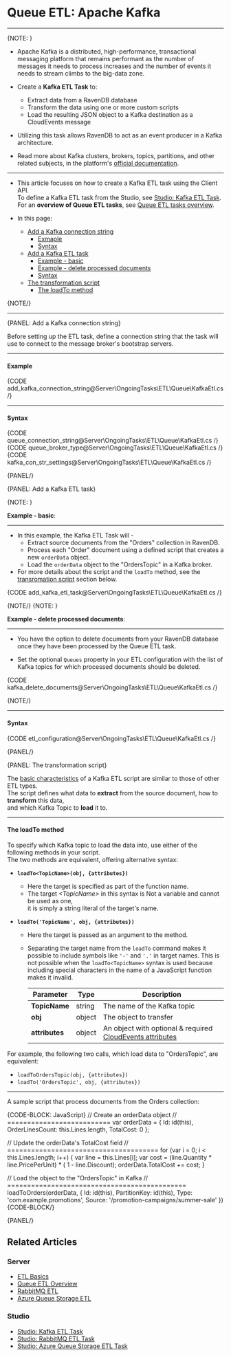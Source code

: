﻿# Queue ETL: Apache Kafka
---

{NOTE: }

* Apache Kafka is a distributed, high-performance, transactional messaging platform that remains performant 
  as the number of messages it needs to process increases and the number of events it needs to stream climbs to the big-data zone.  

* Create a **Kafka ETL Task** to:
  * Extract data from a RavenDB database
  * Transform the data using one or more custom scripts
  * Load the resulting JSON object to a Kafka destination as a CloudEvents message  

* Utilizing this task allows RavenDB to act as an event producer in a Kafka architecture.

* Read more about Kafka clusters, brokers, topics, partitions, and other related subjects,
  in the platform's [official documentation](https://kafka.apache.org/documentation/#gettingStarted).

---

* This article focuses on how to create a Kafka ETL task using the Client API.  
  To define a Kafka ETL task from the Studio, see [Studio: Kafka ETL Task](../../../../studio/database/tasks/ongoing-tasks/kafka-etl-task).  
  For an **overview of Queue ETL tasks**, see [Queue ETL tasks overview](../../../../server/ongoing-tasks/etl/queue-etl/overview).  

* In this page:
    * [Add a Kafka connection string](../../../../server/ongoing-tasks/etl/queue-etl/kafka#add-a-kafka-connection-string)
        * [Exmaple](../../../../server/ongoing-tasks/etl/queue-etl/kafka#example)
        * [Syntax](../../../../server/ongoing-tasks/etl/queue-etl/kafka#syntax)
    * [Add a Kafka ETL task](../../../../server/ongoing-tasks/etl/queue-etl/kafka#add-a-kafka-etl-task)
        * [Example - basic](../../../../server/ongoing-tasks/etl/queue-etl/kafka#example-basic)
        * [Example - delete processed documents](../../../../server/ongoing-tasks/etl/queue-etl/kafka#delete-processed-documents)
        * [Syntax](../../../../server/ongoing-tasks/etl/queue-etl/kafka#syntax-1)
    * [The transformation script](../../../../server/ongoing-tasks/etl/queue-etl/kafka#the-transformation-script)
        * [The loadTo method](../../../../server/ongoing-tasks/etl/queue-etl/kafka#the-loadto-method)

{NOTE/}

---

{PANEL: Add a Kafka connection string}

Before setting up the ETL task, define a connection string that the task will use to connect to the message broker's bootstrap servers.

---

#### Example

{CODE add_kafka_connection_string@Server\OngoingTasks\ETL\Queue\KafkaEtl.cs /}

---

#### Syntax

{CODE queue_connection_string@Server\OngoingTasks\ETL\Queue\KafkaEtl.cs /}
{CODE queue_broker_type@Server\OngoingTasks\ETL\Queue\KafkaEtl.cs /}
{CODE kafka_con_str_settings@Server\OngoingTasks\ETL\Queue\KafkaEtl.cs /}

{PANEL/}

{PANEL: Add a Kafka ETL task}

{NOTE: }

<a id="example-basic" /> **Example - basic**:

---

* In this example, the Kafka ETL Task will -
    * Extract source documents from the "Orders" collection in RavenDB.
    * Process each "Order" document using a defined script that creates a new `orderData` object.
    * Load the `orderData` object to the "OrdersTopic" in a Kafka broker.
* For more details about the script and the `loadTo` method, see the [transromation script](../../../../server/ongoing-tasks/etl/queue-etl/kafka#the-transformation-script) section below.

{CODE add_kafka_etl_task@Server\OngoingTasks\ETL\Queue\KafkaEtl.cs /}

{NOTE/}
{NOTE: }

<a id="delete-processed-documents" /> **Example - delete processed documents**:

---

* You have the option to delete documents from your RavenDB database once they have been processed by the Queue ETL task.

* Set the optional `Queues` property in your ETL configuration with the list of Kafka topics for which processed documents should be deleted.

{CODE kafka_delete_documents@Server\OngoingTasks\ETL\Queue\KafkaEtl.cs /}

{NOTE/}

---

#### Syntax

{CODE etl_configuration@Server\OngoingTasks\ETL\Queue\KafkaEtl.cs /}

{PANEL/}

{PANEL: The transformation script}

The [basic characteristics](../../../../server/ongoing-tasks/etl/basics) of a Kafka ETL script are similar to those of other ETL types.  
The script defines what data to **extract** from the source document, how to **transform** this data,  
and which Kafka Topic to **load** it to.

---

#### The loadTo method

To specify which Kafka topic to load the data into, use either of the following methods in your script.  
The two methods are equivalent, offering alternative syntax:

  * **`loadTo<TopicName>(obj, {attributes})`**  
    * Here the target is specified as part of the function name.
    * The target _&lt;TopicName&gt;_ in this syntax is Not a variable and cannot be used as one,  
      it is simply a string literal of the target's name.

  * **`loadTo('TopicName', obj, {attributes})`**  
    * Here the target is passed as an argument to the method.
    * Separating the target name from the `loadTo` command makes it possible to include symbols like `'-'` and `'.'` in target names.
      This is not possible when the `loadTo<TopicName>` syntax is used because including special characters in the name of a JavaScript function makes it invalid.

      | Parameter      | Type   | Description                                                                                                                      |
      |----------------|--------|----------------------------------------------------------------------------------------------------------------------------------|
      | **TopicName**  | string | The name of the Kafka topic                                                                                                      |
      | **obj**        | object | The object to transfer                                                                                                           |
      | **attributes** | object | An object with optional & required [CloudEvents attributes](../../../../server/ongoing-tasks/etl/queue-etl/overview#cloudevents) |

For example, the following two calls, which load data to "OrdersTopic", are equivalent:

  * `loadToOrdersTopic(obj, {attributes})`
  * `loadTo('OrdersTopic', obj, {attributes})`

---

A sample script that process documents from the Orders collection:

{CODE-BLOCK: JavaScript}
// Create an orderData object
// ==========================
var orderData = {
    Id: id(this),
    OrderLinesCount: this.Lines.length,
    TotalCost: 0
};

// Update the orderData's TotalCost field
// ======================================
for (var i = 0; i < this.Lines.length; i++) {
    var line = this.Lines[i];
    var cost = (line.Quantity * line.PricePerUnit) * ( 1 - line.Discount);
    orderData.TotalCost += cost;
}

// Load the object to the "OrdersTopic" in Kafka
// =============================================
loadToOrders(orderData, {
    Id: id(this),
    PartitionKey: id(this),
    Type: 'com.example.promotions',
    Source: '/promotion-campaigns/summer-sale'
})
{CODE-BLOCK/}

{PANEL/}

## Related Articles

### Server

- [ETL Basics](../../../../server/ongoing-tasks/etl/basics)
- [Queue ETL Overview](../../../../server/ongoing-tasks/etl/queue-etl/overview)
- [RabbitMQ ETL](../../../../server/ongoing-tasks/etl/queue-etl/rabbit-mq)
- [Azure Queue Storage ETL](../../../../server/ongoing-tasks/etl/queue-etl/azure-queue)

### Studio

- [Studio: Kafka ETL Task](../../../../studio/database/tasks/ongoing-tasks/kafka-etl-task)
- [Studio: RabbitMQ ETL Task](../../../../studio/database/tasks/ongoing-tasks/rabbitmq-etl-task)
- [Studio: Azure Queue Storage ETL Task](../../../../studio/database/tasks/ongoing-tasks/azure-queue-storage-etl)
